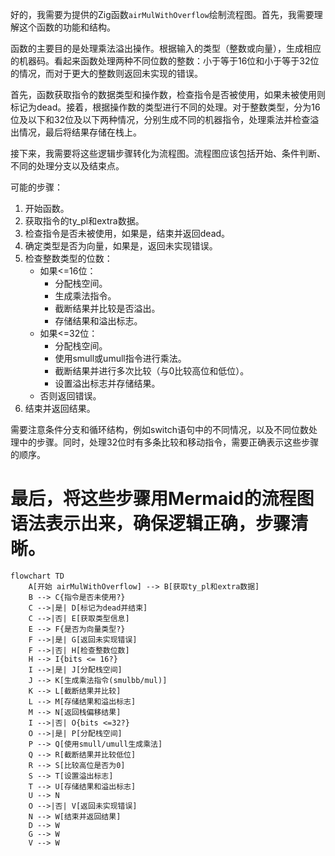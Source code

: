 好的，我需要为提供的Zig函数`airMulWithOverflow`绘制流程图。首先，我需要理解这个函数的功能和结构。

函数的主要目的是处理乘法溢出操作。根据输入的类型（整数或向量），生成相应的机器码。看起来函数处理两种不同位数的整数：小于等于16位和小于等于32位的情况，而对于更大的整数则返回未实现的错误。

首先，函数获取指令的数据类型和操作数，检查指令是否被使用，如果未被使用则标记为dead。接着，根据操作数的类型进行不同的处理。对于整数类型，分为16位及以下和32位及以下两种情况，分别生成不同的机器指令，处理乘法并检查溢出情况，最后将结果存储在栈上。

接下来，我需要将这些逻辑步骤转化为流程图。流程图应该包括开始、条件判断、不同的处理分支以及结束点。

可能的步骤：
1. 开始函数。
2. 获取指令的ty_pl和extra数据。
3. 检查指令是否未被使用，如果是，结束并返回dead。
4. 确定类型是否为向量，如果是，返回未实现错误。
5. 检查整数类型的位数：
   - 如果<=16位：
     - 分配栈空间。
     - 生成乘法指令。
     - 截断结果并比较是否溢出。
     - 存储结果和溢出标志。
   - 如果<=32位：
     - 分配栈空间。
     - 使用smull或umull指令进行乘法。
     - 截断结果并进行多次比较（与0比较高位和低位）。
     - 设置溢出标志并存储结果。
   - 否则返回错误。
6. 结束并返回结果。

需要注意条件分支和循环结构，例如switch语句中的不同情况，以及不同位数处理中的步骤。同时，处理32位时有多条比较和移动指令，需要正确表示这些步骤的顺序。

最后，将这些步骤用Mermaid的流程图语法表示出来，确保逻辑正确，步骤清晰。
================================================
```mermaid
flowchart TD
    A[开始 airMulWithOverflow] --> B[获取ty_pl和extra数据]
    B --> C{指令是否未使用?}
    C -->|是| D[标记为dead并结束]
    C -->|否| E[获取类型信息]
    E --> F{是否为向量类型?}
    F -->|是| G[返回未实现错误]
    F -->|否| H[检查整数位数]
    H --> I{bits <= 16?}
    I -->|是| J[分配栈空间]
    J --> K[生成乘法指令(smulbb/mul)]
    K --> L[截断结果并比较]
    L --> M[存储结果和溢出标志]
    M --> N[返回栈偏移结果]
    I -->|否| O{bits <=32?}
    O -->|是| P[分配栈空间]
    P --> Q[使用smull/umull生成乘法]
    Q --> R[截断结果并比较低位]
    R --> S[比较高位是否为0]
    S --> T[设置溢出标志]
    T --> U[存储结果和溢出标志]
    U --> N
    O -->|否| V[返回未实现错误]
    N --> W[结束并返回结果]
    D --> W
    G --> W
    V --> W
```